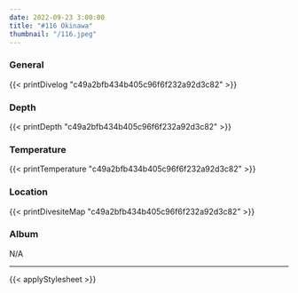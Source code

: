 ```yaml
---
date: 2022-09-23 3:00:00
title: "#116 Okinawa"
thumbnail: "/116.jpeg"
---
```


### General

{{< printDivelog "c49a2bfb434b405c96f6f232a92d3c82" >}}

### Depth

{{< printDepth "c49a2bfb434b405c96f6f232a92d3c82" >}}

### Temperature

{{< printTemperature "c49a2bfb434b405c96f6f232a92d3c82" >}}

### Location

{{< printDivesiteMap "c49a2bfb434b405c96f6f232a92d3c82" >}}

### Album

N/A

---

{{< applyStylesheet >}}
